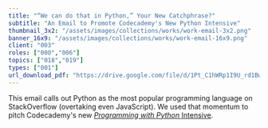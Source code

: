 ```yaml
---
title: "“We can do that in Python,” Your New Catchphrase?"
subtitle: "An Email to Promote Codecademy's New Python Intensive"
thumbnail_3x2: "/assets/images/collections/works/work-email-3x2.png"
banner_16x9: "/assets/images/collections/works/work-email-16x9.png"
client: "003"
roles: ["000","006"]
topics: ["018","019"]
types: ["001"]
url_download_pdf: "https://drive.google.com/file/d/1Pt_C1hWRp1I9U_rd1BwPOtpifJ_CYQBa/view?usp=sharing"
---
```

This email calls out Python as the most popular programming language on StackOverflow (overtaking even JavaScript). We used that momentum to pitch Codecademy's new [*Programming with Python* Intensive](https://www.codecademy.com/pro/intensive/programming-with-python).
